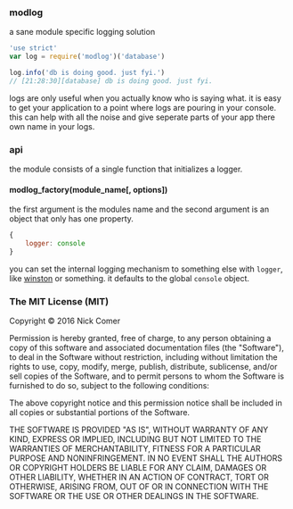 ### modlog
a sane module specific logging solution

```javascript
'use strict'
var log = require('modlog')('database')

log.info('db is doing good. just fyi.')
// [21:28:30][database] db is doing good. just fyi.
```

logs are only useful when you actually know who is saying what. it is easy to get your application to a point where logs are pouring in your console. this can help with all the noise and give seperate parts of your app there own name in your logs.

### api
the module consists of a single function that initializes a logger.

#### modlog_factory(module\_name[, options])
the first argument is the modules name and the second argument is an object that only has one property.

```javascript
{
	logger: console
}
```

you can set the internal logging mechanism to something else with `logger`, like [winston](https://www.npmjs.com/package/winston) or something. it defaults to the global `console` object.

### The MIT License (MIT)

Copyright &copy; 2016 Nick Comer

Permission is hereby granted, free of charge, to any person obtaining a copy of this software and associated documentation files (the "Software"), to deal in the Software without restriction, including without limitation the rights to use, copy, modify, merge, publish, distribute, sublicense, and/or sell copies of the Software, and to permit persons to whom the Software is furnished to do so, subject to the following conditions:

The above copyright notice and this permission notice shall be included in all copies or substantial portions of the Software.

THE SOFTWARE IS PROVIDED "AS IS", WITHOUT WARRANTY OF ANY KIND, EXPRESS OR IMPLIED, INCLUDING BUT NOT LIMITED TO THE WARRANTIES OF MERCHANTABILITY, FITNESS FOR A PARTICULAR PURPOSE AND NONINFRINGEMENT. IN NO EVENT SHALL THE AUTHORS OR COPYRIGHT HOLDERS BE LIABLE FOR ANY CLAIM, DAMAGES OR OTHER LIABILITY, WHETHER IN AN ACTION OF CONTRACT, TORT OR OTHERWISE, ARISING FROM, OUT OF OR IN CONNECTION WITH THE SOFTWARE OR THE USE OR OTHER DEALINGS IN THE SOFTWARE.